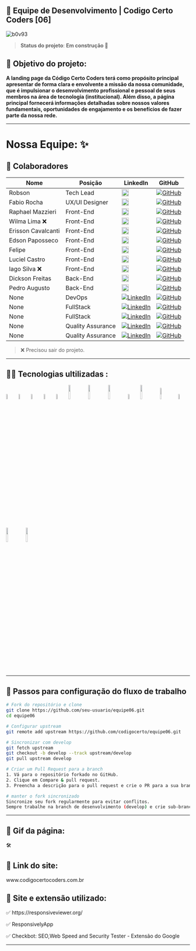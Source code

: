 
<h2> 🚀 Equipe de Desenvolvimento | Codigo Certo Coders [06]</h2> 

![b0v93](https://github.com/codigocerto/equipe06/assets/106245486/302a4c81-1343-47e4-8ddf-b11c502f51ba)


> ****Status do projeto****: **Em construção 🚧** 
<h2> 🎯 Objetivo do projeto:</h2>

**A landing page da Código Certo Coders terá como propósito principal apresentar de forma
clara e envolvente a missão da nossa comunidade, que é impulsionar o desenvolvimento
profissional e pessoal de seus membros na área de tecnologia (institucional). Além
disso, a página principal fornecerá informações detalhadas sobre nossos valores
fundamentais, oportunidades de engajamento e os benefícios de fazer parte da nossa rede.**

---

# Nossa Equipe: ✨

<h2>📮 Colaboradores </h2>

| **Nome** | **Posição** | **LinkedIn** | **GitHub** |
|---|---|---|---|
| Robson | Tech Lead |[<img src="https://github.com/codigocerto/equipe06/assets/106245486/e22b1c15-b795-4e0e-ab10-ae97c50c2880" width="50%" />](https://www.linkedin.com/in/robsonamendonca)| [![GitHub](https://img.shields.io/badge/GitHub-000?style=for-the-badge&logo=github&logoColor=white)](https://github.com/robsonamendonca) |
| Fabio Rocha | UX/UI Designer |[<img src="https://github.com/Fabiorocharb/equipe06/assets/106245486/0320248c-baec-4ba9-b9cf-7dcf81d3c18b" width="50%" />](https://www.linkedin.com/in/fabiorocharb)| [![GitHub](https://img.shields.io/badge/GitHub-000?style=for-the-badge&logo=github&logoColor=white)](https://github.com/Fabiorocharb) |
| Raphael Mazzieri | Front-End |[<img src="https://github.com/codigocerto/equipe06/assets/106245486/0c114aec-bb51-40ba-8365-86d42795ed43" width="50%" />](https://www.linkedin.com/in/raphael-mazzieri)| [![GitHub](https://img.shields.io/badge/GitHub-000?style=for-the-badge&logo=github&logoColor=white)](https://github.com/mazziera) |
| Wilma Lima ❌| Front-End |[<img src="https://github.com/codigocerto/equipe06/assets/106245486/e76e260d-0bb3-4669-bc49-f11c2b16dbe9" width="50%" />](https://www.linkedin.com/in/wilma-souza) |[![GitHub](https://img.shields.io/badge/GitHub-000?style=for-the-badge&logo=github&logoColor=white)](https://github.com/wilmasouzapt) |
| Erisson Cavalcanti | Front-End |[<img src="https://github.com/codigocerto/equipe06/assets/106245486/9080127b-8969-40d1-baba-f96b1caf9b7d" width="50%"/>](https://www.linkedin.com/in/erisson-cavalcanti)| [![GitHub](https://img.shields.io/badge/GitHub-000?style=for-the-badge&logo=github&logoColor=white)](https://github.com/ErissonCavalcanti) |
| Edson Paposseco | Front-End |[<img src="https://github.com/Fabiorocharb/equipe06/assets/106245486/5ec883a5-b314-4704-9b1f-15ee9e9bccfe" width="50%"/>](https://www.linkedin.com/in/paposseco)| [![GitHub](https://img.shields.io/badge/GitHub-000?style=for-the-badge&logo=github&logoColor=white)](https://github.com/paposseco) |
| Felipe | Front-End |[<img src="https://github.com/codigocerto/equipe06/assets/106245486/d987debf-1f12-4d5e-99ca-c2a7cba70c7b" width="50%"/>](https://www.linkedin.com/in/felipemelog)| [![GitHub](https://img.shields.io/badge/GitHub-000?style=for-the-badge&logo=github&logoColor=white)](https://github.com/FelipeMeloGomes) |
| Luciel Castro | Front-End | [<img src="https://avatars.githubusercontent.com/u/93848647?s=164&v=4" width="50%"/>](https://www.linkedin.com/in/luciel-castro-88777a202/)|[![GitHub](https://img.shields.io/badge/GitHub-000?style=for-the-badge&logo=github&logoColor=white)](https://github.com/lucielcastro) |
| Iago Silva ❌| Front-End | [<img src="https://avatars.githubusercontent.com/u/88169151?s=164&v=4" width="50%"/>](https://www.linkedin.com/in/iago-silva-de-ara%C3%BAjo-632099206/)|[![GitHub](https://img.shields.io/badge/GitHub-000?style=for-the-badge&logo=github&logoColor=white)](https://github.com/iagozx) |
| Dickson Freitas | Back-End |[<img src="https://github.com/codigocerto/equipe06/assets/106245486/a371eff3-fce8-4772-9906-2ade45ca7af8" width="50%"/>](https://www.linkedin.com/in/dicksonfreitas)| [![GitHub](https://img.shields.io/badge/GitHub-000?style=for-the-badge&logo=github&logoColor=white)](https://github.com/dickfreitas) |
| Pedro Augusto | Back-End |[<img src="https://github.com/codigocerto/equipe06/assets/106245486/e92bb026-620c-4ca5-badd-43076155bcb8" width="50%"/>](https://br.linkedin.com/in/pedrohaugusto)| [![GitHub](https://img.shields.io/badge/GitHub-000?style=for-the-badge&logo=github&logoColor=white)](https://github.com) |
| None | DevOps | [![LinkedIn](https://img.shields.io/badge/LinkedIn-0A66C2?style=for-the-badge&logo=linkedin&logoColor=white)](https://www.linkedin.com) | [![GitHub](https://img.shields.io/badge/GitHub-000?style=for-the-badge&logo=github&logoColor=white)](https://github.com) |
| None | FullStack | [![LinkedIn](https://img.shields.io/badge/LinkedIn-0A66C2?style=for-the-badge&logo=linkedin&logoColor=white)](https://www.linkedin.com) | [![GitHub](https://img.shields.io/badge/GitHub-000?style=for-the-badge&logo=github&logoColor=white)](https://github.com) |
| None | FullStack | [![LinkedIn](https://img.shields.io/badge/LinkedIn-0A66C2?style=for-the-badge&logo=linkedin&logoColor=white)](https://www.linkedin.com) | [![GitHub](https://img.shields.io/badge/GitHub-000?style=for-the-badge&logo=github&logoColor=white)](https://github.com) |
| None | Quality Assurance | [![LinkedIn](https://img.shields.io/badge/LinkedIn-0A66C2?style=for-the-badge&logo=linkedin&logoColor=white)](https://www.linkedin.com) | [![GitHub](https://img.shields.io/badge/GitHub-000?style=for-the-badge&logo=github&logoColor=white)](https://github.com) |
| None | Quality Assurance | [![LinkedIn](https://img.shields.io/badge/LinkedIn-0A66C2?style=for-the-badge&logo=linkedin&logoColor=white)](https://www.linkedin.com) | [![GitHub](https://img.shields.io/badge/GitHub-000?style=for-the-badge&logo=github&logoColor=white)](https://github.com) |


> ❌ Precisou sair do projeto.
---

<h2>👨‍💻 Tecnologias ultilizadas :</h2>
<div>
<img src="https://cdn.jsdelivr.net/gh/devicons/devicon/icons/html5/html5-original-wordmark.svg" width="6%" />
<img src="https://cdn.jsdelivr.net/gh/devicons/devicon/icons/css3/css3-original-wordmark.svg" width="6%" />
<img src="https://cdn.jsdelivr.net/gh/devicons/devicon/icons/javascript/javascript-original.svg" width="6%"/>

<img src="https://github.com/marwin1991/profile-technology-icons/assets/136815194/519bfaf3-c242-431e-a269-876979f05574" width="6%">
<img src="https://cdn.jsdelivr.net/gh/devicons/devicon/icons/github/github-original-wordmark.svg" width="6%"/>          
<img src="https://cdn.jsdelivr.net/gh/devicons/devicon@latest/icons/nodejs/nodejs-original-wordmark.svg" width="10%"/>
<img src="https://cdn.jsdelivr.net/gh/devicons/devicon@latest/icons/express/express-original-wordmark.svg" width="10%"/>          
<img src="https://cdn.jsdelivr.net/gh/devicons/devicon@latest/icons/mysql/mysql-original-wordmark.svg" width="10%"/>      

<img src="https://user-images.githubusercontent.com/25181517/186711335-a3729606-5a78-4496-9a36-06efcc74f800.png" width="6%">
<img src="https://cdn.jsdelivr.net/gh/devicons/devicon@latest/icons/trello/trello-original-wordmark.svg" width="10%" />
<img src="https://cdn.jsdelivr.net/gh/devicons/devicon@latest/icons/figma/figma-original.svg" width="9%"/>
<img src="https://cdn.jsdelivr.net/gh/devicons/devicon/icons/canva/canva-original.svg" width="6%"/>
<img src="https://cdn.jsdelivr.net/gh/devicons/devicon@latest/icons/vscode/vscode-original-wordmark.svg" width="10%" />
<img src="https://cdn.jsdelivr.net/gh/devicons/devicon@latest/icons/google/google-original-wordmark.svg" width="10%"/>                              
</div>


---

## 📁 Passos para configuração do fluxo de trabalho
```bash
# Fork do repositório e clone
git clone https://github.com/seu-usuario/equipe06.git
cd equipe06

# Configurar upstream
git remote add upstream https://github.com/codigocerto/equipe06.git

# Sincronizar com develop
git fetch upstream
git checkout -b develop --track upstream/develop
git pull upstream develop

# Criar um Pull Request para a branch
1. Vá para o repositório forkado no GitHub.
2. Clique em Compare & pull request.
3. Preencha a descrição para o pull request e crie o PR para a sua branch no repositório principal.

# manter o fork sincronizado
Sincronize seu fork regularmente para evitar conflitos.
Sempre trabalhe na branch de desenvolvimento (develop) e crie sub-branches para features específicas.
```
---


<h2>🎥 Gif da página: </h2>
🛠️
<h2>🔗 Link do site: </h2>
www.codigocertocoders.com.br

<h2>🧰 Site e extensão utilizado:</h2>

<p>✅ https://responsiveviewer.org/ </p>
<p>✅ ResponsivelyApp </p>
<p>✅ Checkbot: SEO,Web Speed and Security Tester - Extensão do Google </p>

---
